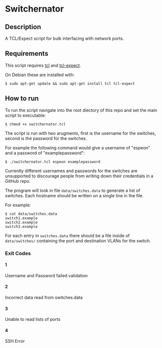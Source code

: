 # Switchernator

## Description
A TCL/Expect script for bulk interfacing with network ports. 

## Requirements 
This script requires [tcl]() and [tcl-expect](). 

On Debian these are installed with: 
```
$ sudo apt-get update && sudo apt-get install tcl tcl-expect
```
## How to run


To run the script navigate into the root diectory of this repo and set the main script to executable:
```
$ chmod +x switchernator.tcl 
```
The script is run with two arugments, first is the username for the switches, second is the password for the switches.

For example the following command would give a username of "espeon" and a password of "examplepassword": 
```
$ ./switchernator.tcl espeon examplepassword

```

 Currently different usernames and passwords for the switches are unsupported to discourage people from writing down their credentials in a GitHub repo. 

The program will look in file ``` data/switches.data ``` to generate a list of switches. Each hostname should be written on a single line in the file.

For example:

```
$ cat data/switches.data 
switch1.example
switch2.example
switch3.example
```

 For each entry in ```switches.data``` there should be a file inside of ```data/switches/``` containing the port and destination VLANs for the switch.



### Exit Codes

#### 1 
Username and Password failed validation 

#### 2 
Incorrect data read from switches.data

#### 3 
Unable to read lists of ports 

#### 4 
SSH Error 